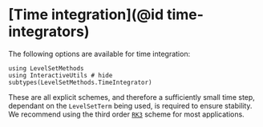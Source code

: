 # [Time integration](@id time-integrators)

The following options are available for time integration:

```@example
using LevelSetMethods
using InteractiveUtils # hide
subtypes(LevelSetMethods.TimeIntegrator)
```

These are all explicit schemes, and therefore a sufficiently small time step, dependant on
the `LevelSetTerm` being used, is required to ensure stability. We recommend using the third
order [`RK3`](@ref) scheme for most applications.
